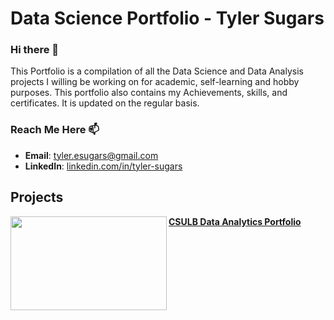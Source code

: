 # Data Science Portfolio - Tyler Sugars
### Hi there 👋
This Portfolio is a compilation of all the Data Science and Data Analysis projects I willing be working on for academic, self-learning and hobby purposes. This portfolio also contains my Achievements, skills, and certificates. It is updated on the regular basis.

### Reach Me Here 📫
- **Email**: [tyler.esugars@gmail.com](tyler.esugars@gmail.com)
- **LinkedIn**: [linkedin.com/in/tyler-sugars](https://www.linkedin.com/in/tyler-sugars/)

## Projects
<img align="left" width="250" height="150" src="https://xennsoft.com/wp-content/uploads/2017/05/AdobeStock_93278906.jpeg"> **[CSULB Data Analytics Portfolio](https://github.com/tsugars/CSULB-Data-Analytics-Portfolio)**
<!--

Here are some ideas to get you started:
- 🔭 I’m currently working on ...
- 🌱 I’m currently learning ...
- 👯 I’m looking to collaborate on ...
- 🤔 I’m looking for help with ...
- 💬 Ask me about ...
- 😄 Pronouns: ...
- ⚡ Fun fact: ...
-->

